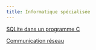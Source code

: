 ```yaml
---
title: Informatique spécialisée
---
```


[SQLite dans un programme C](sqlite)



[Communication réseau](net)
